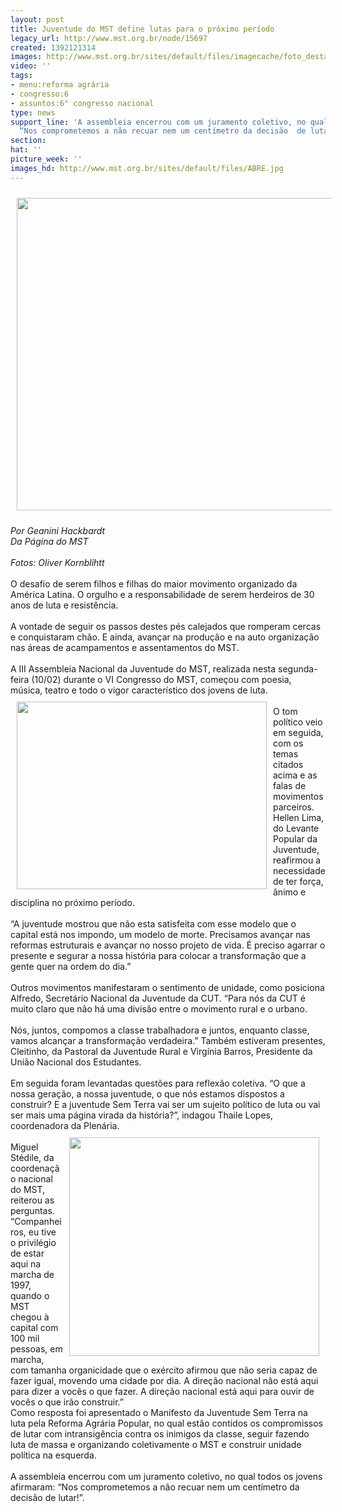 ```yaml
---
layout: post
title: Juventude do MST define lutas para o próximo período
legacy_url: http://www.mst.org.br/node/15697
created: 1392121314
images: http://www.mst.org.br/sites/default/files/imagecache/foto_destaque/ABRE.jpg
video: ''
tags:
- menu:reforma agrária
- congresso:6
- assuntos:6° congresso nacional
type: news
support_line: 'A assembleia encerrou com um juramento coletivo, no qual todos os jovens  afirmaram:
  “Nos comprometemos a não recuar nem um centímetro da decisão  de lutar!”.'
section: 
hat: ''
picture_week: ''
images_hd: http://www.mst.org.br/sites/default/files/ABRE.jpg
---
```

<p><img style="vertical-align: middle; margin: 10px;" src="http://www.mst.org.br/sites/default/files/140210_CongMST_88.jpg" alt="" height="500" width="620"></p><div><em>Por Geanini Hackbardt<br>Da Página do MST</em></div><div>&nbsp;</div><div><em>Fotos:&nbsp;Oliver Kornblihtt</em></div><div>&nbsp;</div><div>O desafio de serem filhos e filhas do maior movimento organizado da América Latina. O orgulho e a responsabilidade de serem herdeiros de 30 anos de luta e resistência.</div><div>&nbsp;</div><div>A vontade de seguir os passos destes pés calejados que romperam cercas e conquistaram chão. E ainda, avançar na produção e na auto organização nas áreas de acampamentos e assentamentos do MST.</div><div>&nbsp;</div><div>A III Assembleia Nacional da Juventude do MST, realizada nesta segunda-feira (10/02) durante o VI Congresso do MST, começou com poesia, música, teatro e todo o vigor característico dos jovens de luta.&nbsp;</div><div><img style="float: left; margin: 10px;" src="http://www.mst.org.br/sites/default/files/140210_CongMST_81.jpg" alt="" height="300" width="400"></div><div>&nbsp;</div><div>O tom político veio em seguida, com os temas citados acima e as falas de movimentos parceiros. Hellen Lima, do Levante Popular da Juventude, reafirmou a necessidade de ter força, ânimo e disciplina no próximo período.&nbsp;</div><div>&nbsp;</div><div>“A juventude mostrou que não esta satisfeita com esse modelo que o capital está nos impondo, um modelo de morte. Precisamos avançar nas reformas estruturais e avançar no nosso projeto de vida. É preciso agarrar o presente e segurar a nossa história para colocar a transformação que a gente quer na ordem do dia.”</div><div>&nbsp;</div><div>Outros movimentos manifestaram o sentimento de unidade, como posiciona Alfredo, Secretário Nacional da Juventude da CUT. “Para nós da CUT é muito claro que não há uma divisão entre o movimento rural e o urbano.</div><div>&nbsp;</div><div>Nós, juntos, compomos a classe trabalhadora e juntos, enquanto classe, vamos alcançar a transformação verdadeira.” Também estiveram presentes, Cleitinho, da Pastoral da Juventude Rural e Virgínia Barros, Presidente da União Nacional dos Estudantes.&nbsp;</div><div>&nbsp;</div><div>Em seguida foram levantadas questões para reflexão coletiva. “O que a nossa geração, a nossa juventude, o que nós estamos dispostos a construir? E a juventude Sem Terra vai ser um sujeito político de luta ou vai ser mais uma página virada da história?”, indagou Thaile Lopes, coordenadora da Plenária.&nbsp;</div><div><img style="float: right; margin: 10px;" src="http://www.mst.org.br/sites/default/files/140210_CongMST_83.jpg" alt="" height="350" width="400"></div><div>&nbsp;</div><div>Miguel Stédile, da coordenação nacional do MST, reiterou as perguntas. “Companheiros, eu tive o privilégio de estar aqui na marcha de 1997, quando o MST chegou à capital com 100 mil pessoas, em marcha, com tamanha organicidade que o exército afirmou que não seria capaz de fazer igual, movendo uma cidade por dia. A direção nacional não está aqui para dizer a vocês o que fazer. A direção nacional está aqui para ouvir de vocês o que irão construir.”</div><div></div><div>Como resposta foi apresentado o Manifesto da Juventude Sem Terra na luta pela Reforma Agrária Popular, no qual estão contidos os compromissos de lutar com intransigência contra os inimigos da classe, seguir fazendo luta de massa e organizando coletivamente o MST e construir unidade política na esquerda.</div><div>&nbsp;</div><div>A assembleia encerrou com um juramento coletivo, no qual todos os jovens afirmaram: “Nos comprometemos a não recuar nem um centímetro da decisão de lutar!”.</div>
